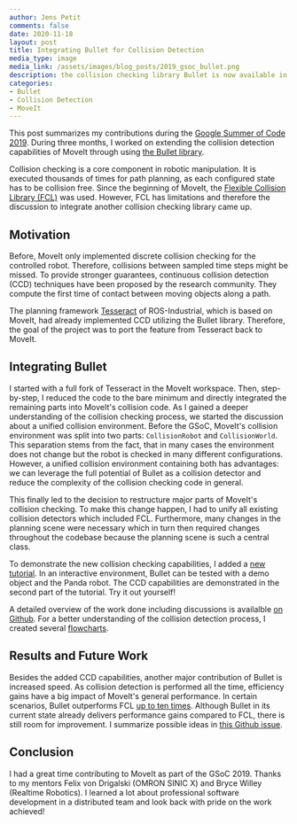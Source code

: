 ```yaml
---
author: Jens Petit
comments: false
date: 2020-11-18
layout: post
title: Integrating Bullet for Collision Detection
media_type: image
media_link: /assets/images/blog_posts/2019_gsoc_bullet.png
description: the collision checking library Bullet is now available in MoveIt
categories:
- Bullet
- Collision Detection
- MoveIt
---
```


This post summarizes my contributions during the [Google Summer of Code 2019](https://summerofcode.withgoogle.com/archive/2019/projects/5398613398650880/). During three months, I worked on extending the collision detection capabilities of MoveIt through using [the Bullet library](https://pybullet.org/wordpress/).

Collision checking is a core component in robotic manipulation. It is executed thousands of times for path planning, as each configured state has to be collision free. Since the beginning of MoveIt, the [Flexible Collision Library (FCL)](https://github.com/flexible-collision-library/fcl) was used. However, FCL has limitations and therefore the discussion to integrate another collision checking library came up.

## Motivation
Before, MoveIt only implemented discrete collision checking for the controlled robot. Therefore, collisions between sampled time steps might be missed. To provide stronger guarantees, continuous collision detection (CCD) techniques have been proposed by the research community. They compute the first time of contact between moving objects along a path.

The planning framework [Tesseract](https://github.com/ros-industrial-consortium/tesseract) of ROS-Industrial, which is based on MoveIt, had already implemented CCD utilizing the Bullet library. Therefore, the goal of the project was to port the feature from Tesseract back to MoveIt.

## Integrating Bullet
I started with a full fork of Tesseract in the MoveIt workspace. Then, step-by-step, I reduced the code to the bare minimum and directly integrated the remaining parts into MoveIt's collision code. As I gained a deeper understanding of the collision checking process, we started the discussion about a unified collision environment. Before the GSoC, MoveIt's collision environment was split into two parts: `CollisionRobot` and `CollisionWorld`. This separation stems from the fact, that in many cases the environment does not change but the robot is checked in many different configurations. However, a unified collision environment containing both has advantages: we can leverage the full potential of Bullet as a collision detector and reduce the complexity of the collision checking code in general.  

This finally led to the decision to restructure major parts of MoveIt's collision checking. To make this change happen, I had to unify all existing collision detectors which included FCL. Furthermore, many changes in the planning scene were necessary which in turn then required changes throughout the codebase because the planning scene is such a central class.

To demonstrate the new collision checking capabilities, I added a [new tutorial](https://ros-planning.github.io/moveit_tutorials/doc/getting_started/getting_started.html). In an interactive environment, Bullet can be tested with a demo object and the Panda robot. The CCD capabilities are demonstrated in the second part of the tutorial. Try it out yourself!

A detailed overview of the work done including discussions is availalble [on Github](https://github.com/ros-planning/moveit/issues/1427). For a better understanding of the collision detection process, I created several [flowcharts](https://moveit.ros.org/documentation/concepts/developer_concepts/).

## Results and Future Work

Besides the added CCD capabilities, another major contribution of Bullet is increased speed. As collision detection is performed all the time, efficiency gains have a big impact of MoveIt's general performance. In certain scenarios, Bullet outperforms FCL [up to ten times](https://github.com/ros-planning/moveit/issues/1427#issuecomment-514143218). Although Bullet in its current state already delivers performance gains compared to FCL, there is still room for improvement. I summarize possible ideas in [this Github issue](https://github.com/ros-planning/moveit/issues/1646).

## Conclusion
I had a great time contributing to MoveIt as part of the GSoC 2019. Thanks to my mentors Felix von Drigalski (OMRON SINIC X) and Bryce Willey (Realtime Robotics). I learned a lot about professional software development in a distributed team and look back with pride on the work achieved!
